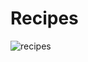 # Recipes

![recipes](https://user-images.githubusercontent.com/67917734/103307237-43acca00-4a18-11eb-8dbe-1bbe3fd29a80.png)
